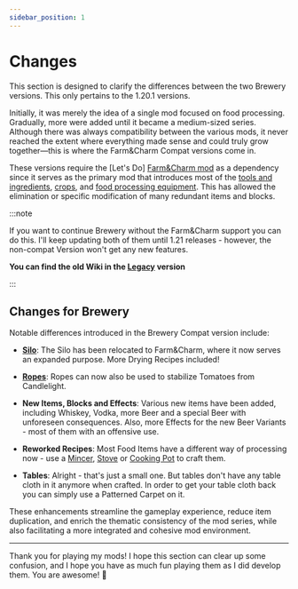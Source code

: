 ```yaml
---
sidebar_position: 1
---
```


# Changes

This section is designed to clarify the differences between the two Brewery versions. This only pertains to the 1.20.1 versions.

Initially, it was merely the idea of a single mod focused on food processing. Gradually, more were added until it became a medium-sized series. Although there was always compatibility between the various mods, it never reached the extent where everything made sense and could truly grow together—this is where the Farm&Charm Compat versions come in.

These versions require the [Let's Do] [Farm&Charm mod](/docs/farmcharm) as a dependency since it serves as the primary mod that introduces most of the [tools and ingredients](/docs/farmcharm/items.md), [crops](/docs/farmcharm/misc.md), and [food processing equipment](/docs/farmcharm/blocks.md). This has allowed the elimination or specific modification of many redundant items and blocks.

:::note

If you want to continue Brewery without the Farm&Charm support you can do this. I'll keep updating both of them until 1.21 releases - however, the non-compat Version won't get any new features.

**You can find the old Wiki in the [Legacy](/docs/Legacy/intro) version**

:::

## Changes for Brewery

Notable differences introduced in the Brewery Compat version include:

* [**Silo**](/docs/farmcharm/blocks.md#silo): The Silo has been relocated to Farm&Charm, where it now serves an expanded purpose. More Drying Recipes included!

* [**Ropes**](blocks#rope): Ropes can now also be used to stabilize Tomatoes from Candlelight.

* **New Items, Blocks and Effects**: Various new items have been added, including Whiskey, Vodka, more Beer and a special Beer with unforeseen consequences. Also, more Effects for the new Beer Variants - most of them with an offensive use.

* **Reworked Recipes**: Most Food Items have a different way of processing now - use a [Mincer](/docs/farmcharm/blocks.md#mincer), [Stove](/docs/farmcharm/blocks.md#stove) or [Cooking Pot](/docs/farmcharm/blocks.md#cooking-pot) to craft them.

* **Tables**: Alright - that's just a small one. But tables don't have any table cloth in it anymore when crafted. In order to get your table cloth back you can simply use a Patterned Carpet on it.

These enhancements streamline the gameplay experience, reduce item duplication, and enrich the thematic consistency of the mod series, while also facilitating a more integrated and cohesive mod environment.

***

Thank you for playing my mods! I hope this section can clear up some confusion, and I hope you have as much fun playing them as I did develop them. You are awesome! 🥇
